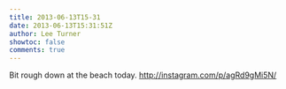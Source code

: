 ```yaml
---
title: 2013-06-13T15-31
date: 2013-06-13T15:31:51Z
author: Lee Turner
showtoc: false
comments: true
---
```


Bit rough down at the beach today. http://instagram.com/p/agRd9gMi5N/

